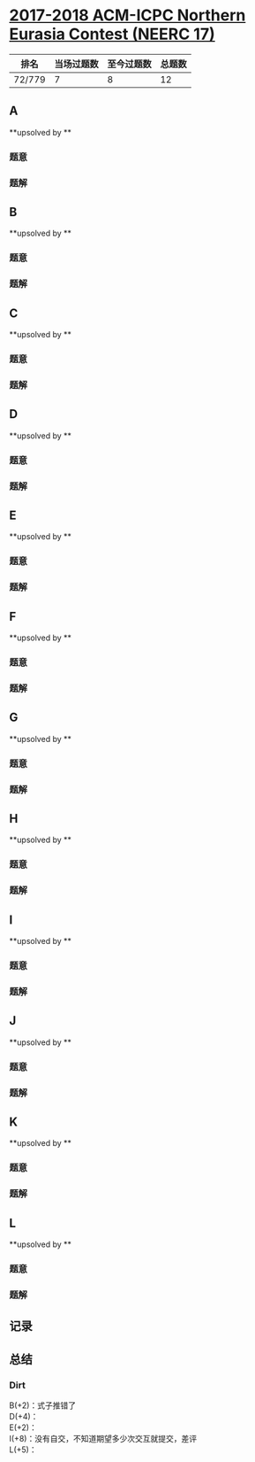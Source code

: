 # [2017-2018 ACM-ICPC Northern Eurasia Contest (NEERC 17)](https://codeforces.com/gym/101630)

| 排名   | 当场过题数 | 至今过题数 | 总题数 |
| ------ | ---------- | ---------- | ------ |
| 72/779 | 7          | 8          | 12     |

## **A**

**upsolved by **

### 题意



### 题解



## **B**

**upsolved by **

### 题意



### 题解



## **C**

**upsolved by **

### 题意



### 题解



## **D**

**upsolved by **

### 题意



### 题解



## **E**

**upsolved by **

### 题意



### 题解



## **F**

**upsolved by **

### 题意



### 题解



## **G**

**upsolved by **

### 题意



### 题解



## **H**

**upsolved by **

### 题意



### 题解



## **I**

**upsolved by **

### 题意



### 题解



## **J**

**upsolved by **

### 题意



### 题解



## **K**

**upsolved by **

### 题意



### 题解



## **L**

**upsolved by **

### 题意



### 题解



## **记录**

## **总结**

### **Dirt**

B(+2)：式子推错了<br>D(+4)：<br>E(+2)：<br>I(+8)：没有自交，不知道期望多少次交互就提交，差评<br>L(+5)：